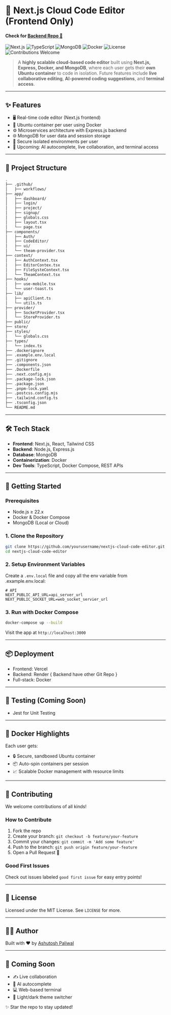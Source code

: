 # 🚀 Next.js Cloud Code Editor (Frontend Only)
#### Check for [Backend Repo 📌](https://github.com/ashutoshpaliwal26/code-editor-server)

![Next.js](https://img.shields.io/badge/Next.js-000?style=for-the-badge\&logo=next.js\&logoColor=white)
![TypeScript](https://img.shields.io/badge/TypeScript-3178C6?style=for-the-badge\&logo=typescript\&logoColor=white)
![MongoDB](https://img.shields.io/badge/MongoDB-47A248?style=for-the-badge\&logo=mongodb\&logoColor=white)
![Docker](https://img.shields.io/badge/Docker-2496ED?style=for-the-badge\&logo=docker\&logoColor=white)
![License](https://img.shields.io/badge/license-MIT-green?style=for-the-badge)
![Contributions Welcome](https://img.shields.io/badge/Contributions-Welcome-ff69b4?style=for-the-badge)

> A **highly scalable cloud-based code editor** built using **Next.js, Express, Docker, and MongoDB**, where each user gets their **own Ubuntu container** to code in isolation. Future features include **live collaborative editing**, **AI-powered coding suggestions**, and **terminal access**.

---

## ✨ Features

* 🖥️ Real-time code editor (Next.js frontend)
* 🐧 Ubuntu container per user using Docker
* ⚙️ Microservices architecture with Express.js backend
* 🌐 MongoDB for user data and session storage
* 🔐 Secure isolated environments per user
* 🧠 Upcoming: AI autocomplete, live collaboration, and terminal access

---

## 📁 Project Structure

```bash
.
├── .github/
│   ├── workflows/ 
├── app/
│   ├── dashboard/  
│   ├── login/  
│   ├── project/  
│   ├── signup/  
│   ├── globals.css  
│   ├── layout.tsx  
│   └── page.tsx  
├── components/
│   ├── Auth/  
│   ├── CodeEditor/  
│   ├── ui/  
│   └── theam-provider.tsx   
├── context/
│   ├── AuthContext.tsx  
│   ├── EditorContex.tsx  
│   ├── FileSysteContext.tsx  
│   └── TheamContext.tsx
├── hooks/
│   ├── use-mobile.tsx
│   └── user-toast.ts
├── lib/
│   ├── apiClient.ts
│   └── utils.ts
├── provider/
│   ├── SocketProvider.tsx
│   └── StoreProvider.ts
├── public/
├── store/
├── styles/
│   └── globals.css
├── types/
│   └── index.ts
├── .dockerignore
├── .example.env.local
├── .gitignore
├── .components.json
├── .Dockerfile
├── .next.config.mjs
├── .package-lock.json
├── .package.json
├── .pnpm-lock.yaml
├── .postcss.config.mjs
├── .tailwind.config.ts
├── .tsconfig.json
└── README.md
```

---

## 🛠️ Tech Stack

* **Frontend**: Next.js, React, Tailwind CSS
* **Backend**: Node.js, Express.js
* **Database**: MongoDB
* **Containerization**: Docker
* **Dev Tools**: TypeScript, Docker Compose, REST APIs

---

## 🚀 Getting Started

### Prerequisites

* Node.js ≥ 22.x
* Docker & Docker Compose
* MongoDB (Local or Cloud)

### 1. Clone the Repository

```bash
git clone https://github.com/yourusername/nextjs-cloud-code-editor.git
cd nextjs-cloud-code-editor
```

### 2. Setup Environment Variables

Create a `.env.local` file and copy all the env variable from .example.env.local:

```env
# API
NEXT_PUBLIC_API_URL=api_server_url
NEXT_PUBLIC_SOCKET_URL=web_socket_servier_url
```

### 3. Run with Docker Compose

```bash
docker-compose up --build
```

Visit the app at `http://localhost:3000`

---

## 📦 Deployment

* Frontend: Vercel
* Backend: Render  { Backend have other Git Repo }
* Full-stack: Docker

---

## 🧪 Testing (Coming Soon)

* Jest for Unit Testing

---

## 🐳 Docker Highlights

Each user gets:

* 🔒 Secure, sandboxed Ubuntu container
* 📦 Auto-spin containers per session
* 📈 Scalable Docker management with resource limits

---

## 🤝 Contributing

We welcome contributions of all kinds!

### How to Contribute

1. Fork the repo
2. Create your branch: `git checkout -b feature/your-feature`
3. Commit your changes: `git commit -m 'Add some feature'`
4. Push to the branch: `git push origin feature/your-feature`
5. Open a Pull Request 🙌

### Good First Issues

Check out issues labeled `good first issue` for easy entry points!

---

## 📄 License

Licensed under the MIT License. See `LICENSE` for more.

---

## 👨‍💻 Author

Built with ❤️ by [Ashutosh Paliwal](https://github.com/ashutoshpaliwal26)

---

## 🔮 Coming Soon

* ✍️ Live collaboration
* 🧠 AI autocomplete
* 💻 Web-based terminal
* 🌈 Light/dark theme switcher

✨ Star the repo to stay updated!
